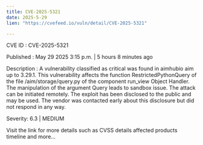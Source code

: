```yaml
---
title: CVE-2025-5321
date: 2025-5-29
lien: "https://cvefeed.io/vuln/detail/CVE-2025-5321"

---
```


CVE ID : CVE-2025-5321

Published :  May 29
2025
3:15 p.m. | 5 hours
8 minutes ago

Description : A vulnerability classified as critical was found in aimhubio aim up to 3.29.1. This vulnerability affects the function RestrictedPythonQuery of the file /aim/storage/query.py of the component run_view Object Handler. The manipulation of the argument Query leads to sandbox issue. The attack can be initiated remotely. The exploit has been disclosed to the public and may be used. The vendor was contacted early about this disclosure but did not respond in any way.

Severity: 6.3 | MEDIUM

Visit the link for more details
such as CVSS details
affected products
timeline
and more...

